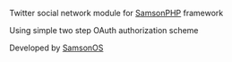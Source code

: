 Twitter social network module for [SamsonPHP](http://samsonphp.com) framework

Using simple two step OAuth authorization scheme

Developed by [SamsonOS](http://samsonos.com/)